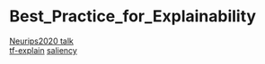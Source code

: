 # Best_Practice_for_Explainability
[Neurips2020 talk](https://explainml-tutorial.github.io/neurips20)  
[tf-explain](https://github.com/sicara/tf-explain)
[saliency](https://github.com/PAIR-code/saliency)
